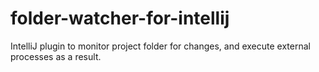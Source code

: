 folder-watcher-for-intellij
===========================

IntelliJ plugin to monitor project folder for changes, and execute external processes as a result.
